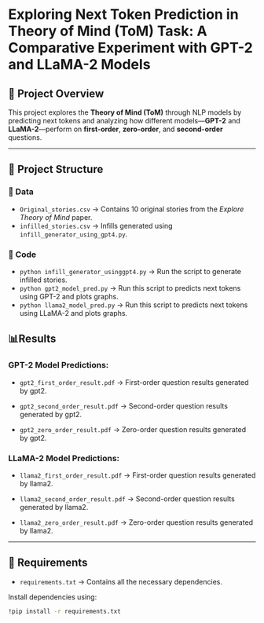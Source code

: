# Exploring Next Token Prediction in Theory of Mind (ToM) Task: A Comparative Experiment with GPT-2 and LLaMA-2 Models

## 🧠 Project Overview

This project explores the **Theory of Mind (ToM)** through NLP models by predicting next tokens and analyzing how different models—**GPT-2** and **LLaMA-2**—perform on **first-order**, **zero-order**, and **second-order** questions.

---

## 📁 Project Structure

### 🔹 Data
- `Original_stories.csv` → Contains 10 original stories from the *Explore Theory of Mind* paper.
- `infilled_stories.csv` → Infills generated using `infill_generator_using_gpt4.py`.

### 🔹 Code
- `python infill_generator_usinggpt4.py` → Run the script to generate infilled stories.
- `python gpt2_model_pred.py` → Run this script to predicts next tokens using GPT-2 and plots graphs.
- `python llama2_model_pred.py` → Run this script to predicts next tokens using LLaMA-2 and plots graphs.

## 📊Results
 
### GPT-2 Model Predictions:
 
- `gpt2_first_order_result.pdf` → First-order question results generated by gpt2.
 
- `gpt2_second_order_result.pdf` → Second-order question results generated by gpt2.
 
- `gpt2_zero_order_result.pdf` → Zero-order question results generated by gpt2.
 
### LLaMA-2 Model Predictions:
 
- `llama2_first_order_result.pdf` → First-order question results generated by llama2.
 
- `llama2_second_order_result.pdf` → Second-order question results generated by llama2.
 
- `llama2_zero_order_result.pdf` → Zero-order question results generated by llama2.
 

---

## 🧰 Requirements

- `requirements.txt` → Contains all the necessary dependencies.

Install dependencies using:

```bash
!pip install -r requirements.txt
